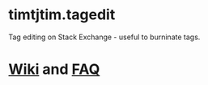 # timtjtim.tagedit
Tag editing on Stack Exchange - useful to burninate tags.

# [Wiki][1] and [FAQ][2]

 [1]: http://timtjtim.github.io/tagedits/wiki/index.html
 [2]: http://timtjtim.github.io/tagedits/faw/index.html
